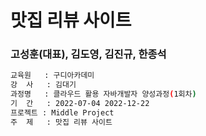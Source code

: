 # 맛집 리뷰 사이트
### 고성훈(대표), 김도영, 김진규, 한종석


```bash
교육원   : 구디아카데미
강  사   : 김대기
과정명   : 클라우드 활용 자바개발자 양성과정(1회차)
기  간   : 2022-07-04 2022-12-22
프로젝트 : Middle Project
주  제   : 맛집 리뷰 사이트
```

